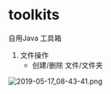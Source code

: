 # toolkits
自用Java 工具箱

1. 文件操作
   - 创建/删除 文件/文件夹

![2019-05-17_08-43-41.png](https://www.z4a.net/images/2019/05/17/2019-05-17_08-43-41.png)